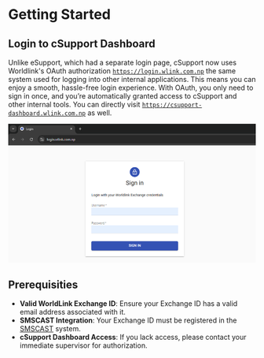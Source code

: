 # Getting Started

## Login to cSupport Dashboard

Unlike eSupport, which had a separate login page, cSupport now uses Worldlink's OAuth authorization  [`https://login.wlink.com.np`](https://login.wlink.com.np) the same system used for logging into other internal applications. This means you can enjoy a smooth, hassle-free login experience. With OAuth, you only need to sign in once, and you’re automatically granted access to cSupport and other internal tools. You can directly visit  [`https://csupport-dashboard.wlink.com.np`](https://csupport-dashboard.wlink.com.np) as well.

![Login Image](img/login-page.png)

## Prerequisities

* **Valid WorldLink Exchange ID**: Ensure your Exchange ID has a valid email address associated with it.
* **SMSCAST Integration**: Your Exchange ID must be registered in the [SMSCAST](https://smscast.wlink.com.np) system. 
* **cSupport Dashboard Access**: If you lack access, please contact your immediate supervisor for authorization.

